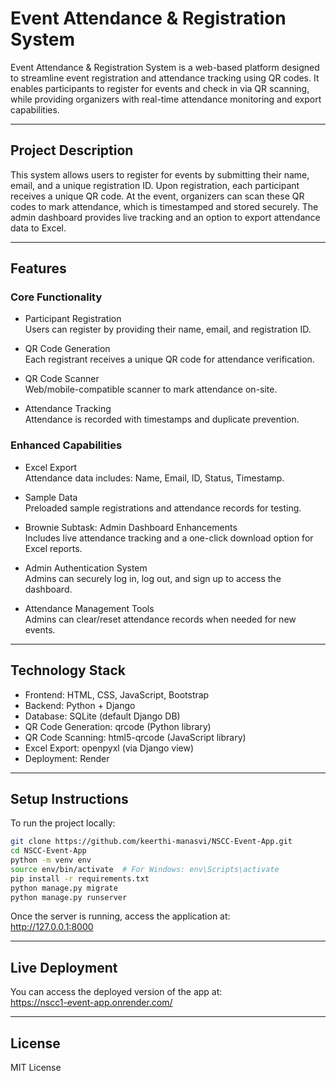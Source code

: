 # Event Attendance & Registration System

Event Attendance & Registration System is a web-based platform designed to streamline event registration and attendance tracking using QR codes. It enables participants to register for events and check in via QR scanning, while providing organizers with real-time attendance monitoring and export capabilities.

---

## Project Description

This system allows users to register for events by submitting their name, email, and a unique registration ID. Upon registration, each participant receives a unique QR code. At the event, organizers can scan these QR codes to mark attendance, which is timestamped and stored securely. The admin dashboard provides live tracking and an option to export attendance data to Excel.

---

## Features

### Core Functionality

- Participant Registration  
  Users can register by providing their name, email, and registration ID.

- QR Code Generation  
  Each registrant receives a unique QR code for attendance verification.

- QR Code Scanner  
  Web/mobile-compatible scanner to mark attendance on-site.

- Attendance Tracking  
  Attendance is recorded with timestamps and duplicate prevention.

### Enhanced Capabilities

- Excel Export  
  Attendance data includes: Name, Email, ID, Status, Timestamp.

- Sample Data  
  Preloaded sample registrations and attendance records for testing.

- Brownie Subtask: Admin Dashboard Enhancements  
  Includes live attendance tracking and a one-click download option for Excel reports.

- Admin Authentication System  
  Admins can securely log in, log out, and sign up to access the dashboard.

- Attendance Management Tools  
  Admins can clear/reset attendance records when needed for new events.

---

## Technology Stack

- Frontend: HTML, CSS, JavaScript, Bootstrap  
- Backend: Python + Django  
- Database: SQLite (default Django DB)  
- QR Code Generation: qrcode (Python library)  
- QR Code Scanning: html5-qrcode (JavaScript library)  
- Excel Export: openpyxl (via Django view)  
- Deployment: Render  

---

## Setup Instructions

To run the project locally:

```bash
git clone https://github.com/keerthi-manasvi/NSCC-Event-App.git
cd NSCC-Event-App
python -m venv env
source env/bin/activate  # For Windows: env\Scripts\activate
pip install -r requirements.txt
python manage.py migrate
python manage.py runserver
```

Once the server is running, access the application at:  
http://127.0.0.1:8000

---

## Live Deployment

You can access the deployed version of the app at:  
https://nscc1-event-app.onrender.com/

---

## License

MIT License
